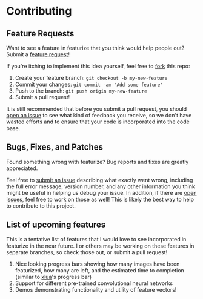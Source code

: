 # Contributing

## Feature Requests

Want to see a feature in featurize that you think would help people out? Submit a [feature request](https://github.com/suryabhupa/featurize/issues/new)! 

If you're itching to implement this idea yourself, feel free to [fork](https://github.com/suryabhupa/featurize/fork) this repo:

1. Create your feature branch: `git checkout -b my-new-feature`
2. Commit your changes: `git commit -am 'Add some feature'`
3. Push to the branch: `git push origin my-new-feature`
4. Submit a pull request! 

It is still recommended that before you submit a pull request, you should [open an issue](https://github.com/suryabhupa/featurize/issues/new) to see what kind of feedback you receive, so we don't have wasted efforts and to ensure that your code is incorporated into the code base. 

## Bugs, Fixes, and Patches

Found something wrong with featurize? Bug reports and fixes are greatly appreciated. 

Feel free to [submit an issue](https://github.com/suryabhupa/featurize/issues/new) describing what exactly went wrong, including the full error message, version number, and any other information you think might be useful in helping us debug your issue. In addition, if there are [open issues](https://github.com/suryabhupa/featurize/issues), feel free to work on those as well! This is likely the best way to help to contribute to this project.

## List of upcoming features

This is a tentative list of features that I would love to see incorporated in featurize in the near future. I or others may be working on these features in separate branches, so check those out, or submit a pull request!

1. Nice looking progress bars showing how many images have been featurized, how many are left, and the estimated time to completion (similar to [xlua](https://github.com/torch/xlua)'s progress bar)
2. Support for different pre-trained convolutional neural networks
3. Demos demonstrating functionality and utility of feature vectors!

